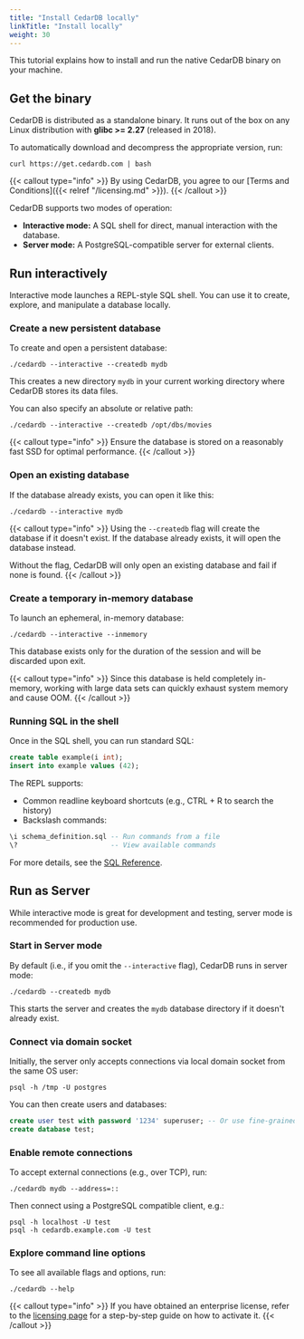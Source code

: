 ```yaml
---
title: "Install CedarDB locally"
linkTitle: "Install locally"
weight: 30
---
```


This tutorial explains how to install and run the native CedarDB binary on your machine.

## Get the binary

CedarDB is distributed as a standalone binary. 
It runs out of the box on any Linux distribution with **glibc >= 2.27** (released in 2018).


To automatically download and decompress the appropriate version, run:
```shell
curl https://get.cedardb.com | bash
```

{{< callout type="info" >}}
By using CedarDB, you agree to our [Terms and Conditions]({{< relref "/licensing.md" >}}).
{{< /callout >}}

CedarDB supports two modes of operation:
- **Interactive mode:** A SQL shell for direct, manual interaction with the database.
- **Server mode:** A PostgreSQL-compatible server for external clients.

## Run interactively

Interactive mode launches a REPL-style SQL shell.
You can use it to create, explore, and manipulate a database locally.


### Create a new persistent database
To create and open a persistent database:
```shell
./cedardb --interactive --createdb mydb
```

This creates a new directory `mydb` in your current working directory where CedarDB stores its data files.

You can also specify an absolute or relative path:

```shell
./cedardb --interactive --createdb /opt/dbs/movies
```


{{< callout type="info" >}}
Ensure the database is stored on a reasonably fast SSD for optimal performance.
{{< /callout >}}

### Open an existing database

If the database already exists, you can open it like this:
```shell
./cedardb --interactive mydb
```

{{< callout type="info" >}} 
Using the `--createdb` flag will create the database if it doesn't exist.
If the database already exists, it will open the database instead.

Without the flag, CedarDB will only open an existing database and fail if none is found.
{{< /callout >}}

### Create a temporary in-memory database

To launch an ephemeral, in-memory database:
```shell
./cedardb --interactive --inmemory
```
This database exists only for the duration of the session and will be discarded upon exit.

{{< callout type="info" >}}
Since this database is held completely in-memory, working with large data sets can quickly exhaust system memory and cause OOM.
{{< /callout >}}

### Running SQL in the shell

Once in the SQL shell, you can run standard SQL:
```sql
create table example(i int);
insert into example values (42);
```
The REPL supports:
- Common readline keyboard shortcuts (e.g., CTRL + R to search the history)
- Backslash commands:
```sql
\i schema_definition.sql -- Run commands from a file
\?                       -- View available commands
```

For more details, see the [SQL Reference](/docs/references/sqlreference/).

## Run as Server

While interactive mode is great for development and testing, server mode is recommended for production use.

### Start in Server mode

By default (i.e., if you omit the `--interactive` flag), CedarDB runs in server mode:

```shell
./cedardb --createdb mydb
```

This starts the server and creates the `mydb` database directory if it doesn't already exist.


### Connect via domain socket

Initially, the server only accepts connections via local domain socket from the same OS user:
```shell
psql -h /tmp -U postgres
```

You can then create users and databases:

```sql
create user test with password '1234' superuser; -- Or use fine-grained privileges
create database test;
```

### Enable remote connections

To accept external connections (e.g., over TCP), run:
```shell
./cedardb mydb --address=::
```

Then connect using a PostgreSQL compatible client, e.g.:
```shell
psql -h localhost -U test
psql -h cedardb.example.com -U test
```

### Explore command line options
To see all available flags and options, run:
```shell
./cedardb --help
```

{{< callout type="info" >}}
If you have obtained an enterprise license, refer to the [licensing page](../../licensing) for a step-by-step guide on how to activate it.
{{< /callout >}}
